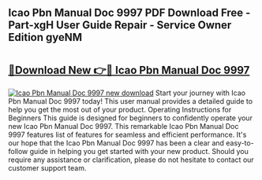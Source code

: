 ## Icao Pbn Manual Doc 9997 PDF Download Free - Part-xgH User Guide Repair - Service Owner Edition gyeNM

# <h2><a href="http://bc84725.oget.top/?id=Icao+Pbn+Manual+Doc+9997">🔗Download New 👉🔴 Icao Pbn Manual Doc 9997</a></h2>

[![Icao Pbn Manual Doc 9997 new download](https://i.imgur.com/5g1atiW.png)](http://bc84725.oget.top/?id=Icao+Pbn+Manual+Doc+9997)
Start your journey with Icao Pbn Manual Doc 9997 today! This user manual provides a detailed guide to help you get the most out of your product. Operating Instructions for Beginners This guide is designed for beginners to confidently operate your new Icao Pbn Manual Doc 9997. This remarkable Icao Pbn Manual Doc 9997 features list of features for seamless and efficient performance. It's our hope that the Icao Pbn Manual Doc 9997 has been a clear and easy-to-follow guide in helping you get started with your new product. Should you require any assistance or clarification, please do not hesitate to contact our customer support team.
